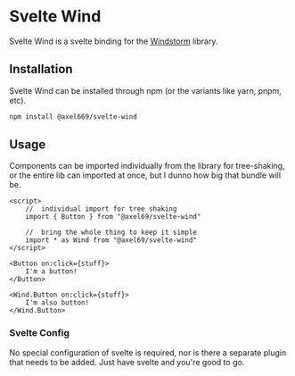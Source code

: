 

# Svelte Wind
Svelte Wind is a svelte binding for the
[Windstorm](https://www.npmjs.com/package/@axel669/windstorm)
library.

## Installation
Svelte Wind can be installed through npm (or the variants like yarn, pnpm, etc).

```bash
npm install @axel669/svelte-wind
```

## Usage
Components can be imported individually from the library for tree-shaking, or
the entire lib can imported at once, but I dunno how big that bundle will be.

```svelte
<script>
    //  individual import for tree shaking
    import { Button } from "@axel69/svelte-wind"

    //  bring the whole thing to keep it simple
    import * as Wind from "@axel69/svelte-wind"
</script>

<Button on:click={stuff}>
    I'm a button!
</Button>

<Wind.Button on:click={stuff}>
    I'm also button!
</Wind.Button>
```

### Svelte Config
No special configuration of svelte is required, nor is there a separate plugin
that needs to be added. Just have svelte and you're good to go.